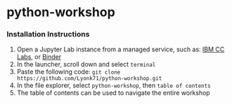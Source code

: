 # python-workshop

### Installation Instructions
1. Open a Jupyter Lab instance from a managed service, such as: [IBM CC Labs](https://labs.cognitiveclass.ai/), or [Binder](https://jupyter.org/try)
2. In the launcher, scroll down and select `terminal`
3. Paste the following code: `git clone https://github.com/Lyonk71/python-workshop.git`
4. In the file explorer, select `python-workshop`, then `table of contents`
5. The table of contents can be used to navigate the entire workshop
